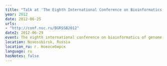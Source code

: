 ```yaml
---
title: "Talk at 'The Eighth International Conference on Bioinformatics of Genome Regulation and Structure Systems Biology (BGRS 2012)'"
year: 2012
date: 2012-06-25
urls:
- "http://conf.nsc.ru/BGRSSB2012"
date2: 2012-06-29
event: The eighth international conference on bioinformatics of genome regulation and structure systems biology (BGRS 2012)
location: Novosibirsk, Russia
location_ru: г. Новосибирск
language: ru
hasNotes: false
---
```

